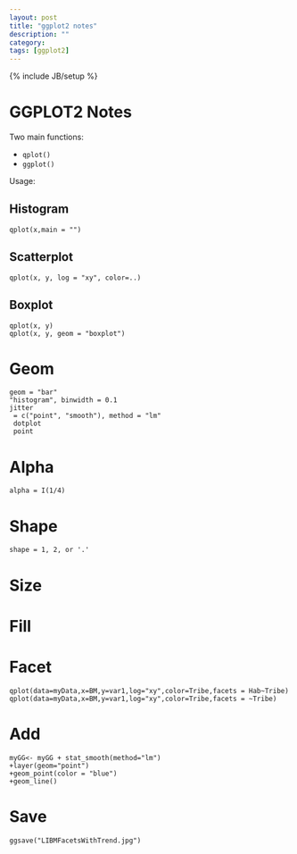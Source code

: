 ```yaml
---
layout: post
title: "ggplot2 notes"
description: ""
category: 
tags: [ggplot2]
---
```

{% include JB/setup %}

GGPLOT2 Notes
==========

Two main functions:

- `qplot()` 
- `ggplot()` 

Usage:

## Histogram ##

    qplot(x,main = "")
	
## Scatterplot ##

    qplot(x, y, log = "xy", color=..)
	
## Boxplot ##

    qplot(x, y)
	qplot(x, y, geom = "boxplot")
	
# Geom #	
	
	geom = "bar"
	"histogram", binwidth = 0.1
	jitter
	 = c("point", "smooth"), method = "lm"
	 dotplot
	 point
	
# Alpha #	
	
	alpha = I(1/4)
	
# Shape #
	
	shape = 1, 2, or '.'
	
# Size #
	
# Fill #
	
# Facet #

    qplot(data=myData,x=BM,y=var1,log="xy",color=Tribe,facets = Hab~Tribe)
	qplot(data=myData,x=BM,y=var1,log="xy",color=Tribe,facets = ~Tribe)

# Add #

    myGG<- myGG + stat_smooth(method="lm")
	+layer(geom="point")
	+geom_point(color = "blue")
	+geom_line()
	
	
	
# Save #

    ggsave("LIBMFacetsWithTrend.jpg")
